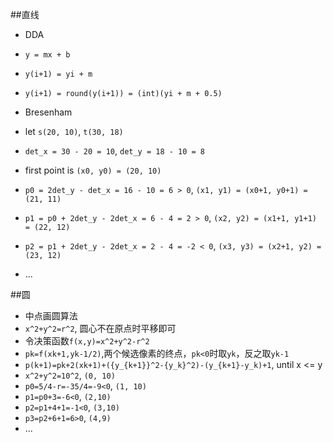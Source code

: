 ##直线
- DDA
 - `y = mx + b`
 - `y(i+1) = yi + m`
 - `y(i+1) = round(y(i+1)) = (int)(yi + m + 0.5)`

- Bresenham
 - let `s(20, 10)`, `t(30, 18)`
 - `det_x = 30 - 20 = 10`, `det_y = 18 - 10 = 8`
 - first point is `(x0, y0) = (20, 10)`
 - `p0 = 2det_y - det_x = 16 - 10 = 6 > 0`, `(x1, y1) = (x0+1, y0+1) = (21, 11)`
 - `p1 = p0 + 2det_y - 2det_x = 6 - 4 = 2 > 0`, `(x2, y2) = (x1+1, y1+1) = (22, 12)`
 - `p2 = p1 + 2det_y - 2det_x = 2 - 4 = -2 < 0`, `(x3, y3) = (x2+1, y2) = (23, 12)`
 - ...

##圆
- 中点画圆算法
 - `x^2+y^2=r^2`, 圆心不在原点时平移即可
 - 令决策函数`f(x,y)=x^2+y^2-r^2`
 - `pk=f(xk+1,yk-1/2)`,两个候选像素的终点，`pk<0`时取`yk`，反之取`yk-1`
 - `p(k+1)=pk+2(xk+1)+({y_{k+1}}^2-{y_k}^2)-(y_{k+1}-y_k)+1`, until x <= y
 - `x^2+y^2=10^2`, `(0, 10)`
 - `p0=5/4-r=-35/4=-9<0`, `(1, 10)`
 - `p1=p0+3=-6<0`, `(2,10)`
 - `p2=p1+4+1=-1<0`, `(3,10)`
 - `p3=p2+6+1=6>0`, `(4,9)`
 - ...
